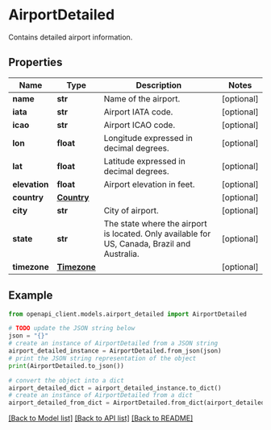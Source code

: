 # AirportDetailed

Contains detailed airport information.

## Properties

Name | Type | Description | Notes
------------ | ------------- | ------------- | -------------
**name** | **str** | Name of the airport. | [optional] 
**iata** | **str** | Airport IATA code. | [optional] 
**icao** | **str** | Airport ICAO code. | [optional] 
**lon** | **float** | Longitude expressed in decimal degrees. | [optional] 
**lat** | **float** | Latitude expressed in decimal degrees. | [optional] 
**elevation** | **float** | Airport elevation in feet. | [optional] 
**country** | [**Country**](Country.md) |  | [optional] 
**city** | **str** | City of airport. | [optional] 
**state** | **str** | The state where the airport is located. Only available for US, Canada, Brazil and Australia. | [optional] 
**timezone** | [**Timezone**](Timezone.md) |  | [optional] 

## Example

```python
from openapi_client.models.airport_detailed import AirportDetailed

# TODO update the JSON string below
json = "{}"
# create an instance of AirportDetailed from a JSON string
airport_detailed_instance = AirportDetailed.from_json(json)
# print the JSON string representation of the object
print(AirportDetailed.to_json())

# convert the object into a dict
airport_detailed_dict = airport_detailed_instance.to_dict()
# create an instance of AirportDetailed from a dict
airport_detailed_from_dict = AirportDetailed.from_dict(airport_detailed_dict)
```
[[Back to Model list]](../README.md#documentation-for-models) [[Back to API list]](../README.md#documentation-for-api-endpoints) [[Back to README]](../README.md)



